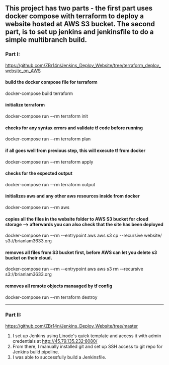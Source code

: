 ## This project has two parts - the first part uses docker compose with terraform to deploy a website hosted at AWS S3 bucket. The second part, is to set up jenkins and jenkinsfile to do a simple multibranch build.



### Part I:
https://github.com/ZBr14n/Jenkins_Deploy_Website/tree/terraform_deploy_website_on_AWS


#### build the docker compose file for terraform
docker-compose build terraform

#### initialize terraform
docker-compose run --rm terraform init

#### checks for any syntax errors and validate tf code before running
docker-compose run --rm terraform plan

#### if all goes well from previous step, this will execute tf from docker
docker-compose run --rm terraform apply

#### checks for the expected output 
docker-compose run --rm terraform output

#### initializes aws and any other aws resources inside from docker
docker-compose run --rm aws

#### copies all the files in the website folder to AWS S3 bucket for cloud storage --> afterwards you can also check that the site has been deployed
docker-compose run --rm --entrypoint aws aws s3 cp --recursive website/ s3://brianlam3633.org

#### removes all files from S3 bucket first, before AWS can let you delete s3 bucket on their cloud.
docker-compose run --rm --entrypoint aws aws s3 rm --recursive s3://brianlam3633.org

#### removes all remote objects manaaged by tf config
docker-compose run --rm terraform destroy


-------------------------------------------------------------------------


### Part II:
https://github.com/ZBr14n/Jenkins_Deploy_Website/tree/master

1. I set up Jenkins using Linode's quick template and access it with admin credentials at http://45.79.135.232:8080/
2. From there, I manually installed git and set up SSH access to git repo for Jenkins build pipeline.
3. I was able to successfully build a Jenkinsfile.
